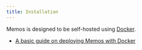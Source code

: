 ```yaml
---
title: Installation
---
```


Memos is designed to be self-hosted using [Docker](https://www.docker.com).

- [A basic guide on deploying Memos with Docker](/docs/install/container-install.md)

